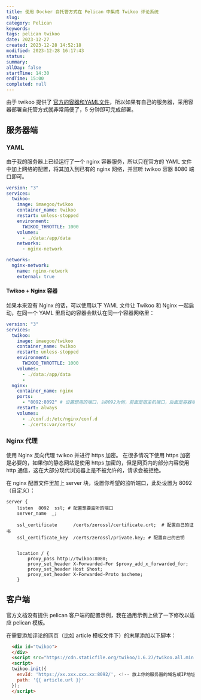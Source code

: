 ```yaml
---
title: 使用 Docker 自托管方式在 Pelican 中集成 Twikoo 评论系统
slug: 
category: Pelican
keywords: 
tags: pelican twikoo
date: 2023-12-27
created: 2023-12-28 14:52:18
modified: 2023-12-28 16:17:43
status: 
summary: 
allDay: false
startTime: 14:30
endTime: 15:00
completed: null
---
```


由于 twikoo 提供了 [官方的容器和YAML文件](https://twikoo.js.org/backend.html#%E7%A7%81%E6%9C%89%E9%83%A8%E7%BD%B2-docker)，所以如果有自己的服务器，采用容器部署自托管方式就非常简便了，5 分钟即可完成部署。

## 服务器端

### YAML

由于我的服务器上已经运行了一个 nginx 容器服务，所以只在官方的 YAML 文件中加上网络的配置，将其加入到已有的 nginx 网络，并监听 twikoo 容器 8080 端口即可。

```YAML
version: "3"
services:
  twikoo:
    image: imaegoo/twikoo
    container_name: twikoo
    restart: unless-stopped
    environment:
      TWIKOO_THROTTLE: 1000
    volumes:
      - ./data:/app/data
    networks:
      - nginx-network

networks:
  nginx-network:
    name: nginx-network
    external: true
```

#### Twikoo + Nginx 容器

如果本来没有 Nginx 的话，可以使用以下 YAML 文件让 Twikoo 和 Nginx 一起启动，在同一个 YAML 里启动的容器会默认在同一个容器网络里：

```YAML
version: "3"
services:
  twikoo:
    image: imaegoo/twikoo
    container_name: twikoo
    restart: unless-stopped
    environment:
      TWIKOO_THROTTLE: 1000
    volumes:
      - ./data:/app/data
      - 
  nginx:
    container_name: nginx
    ports:
      - "8092:8092" # 设置想用的端口，以8092为例，前面是宿主机端口，后面是容器端口。
    restart: always
    volumes:
      - ./conf.d:/etc/nginx/conf.d
      - ./certs:var/certs/
```

### Nginx 代理

使用 Nginx 反向代理 twikoo 并进行 https 加密。 在很多情况下使用 https 加密是必要的，如果你的静态网站是使用 https 加密的，但是网页内的部分内容使用 http 通信，这在大部分现代浏览器上是不被允许的，请求会被拒绝。

在 nginx 配置文件里加上 server 块，设置你希望的监听端口，此处设置为 8092（自定义）：

```nginx
server {
    listen  8092  ssl; # 配置想要监听的端口
    server_name  _;

    ssl_certificate      /certs/zerossl/certificate.crt;  # 配置自己的证书
    ssl_certificate_key  /certs/zerossl/private.key; # 配置自己的密钥


    location / {
        proxy_pass http://twikoo:8080;
        proxy_set_header X-Forwarded-For $proxy_add_x_forwarded_for;
        proxy_set_header Host $host;
        proxy_set_header X-Forwarded-Proto $scheme;
    }
```

## 客户端

官方文档没有提供 pelican 客户端的配置示例，我在通用示例上做了一下修改以适应 pelican 模板。

在需要添加评论的网页（比如 article 模板文件下）的末尾添加以下脚本：

```html
  <div id="twikoo">
  </div>
  <script src="https://cdn.staticfile.org/twikoo/1.6.27/twikoo.all.min.js"></script>
  <script>
  twikoo.init({
    envId: 'https://xx.xxx.xxx.xx:8092/', <!-- 放上你的服务器的域名或IP地址以及Nginx监听的端口号 -->
    path: '{{ article.url }}'
  });
  </script>
```
